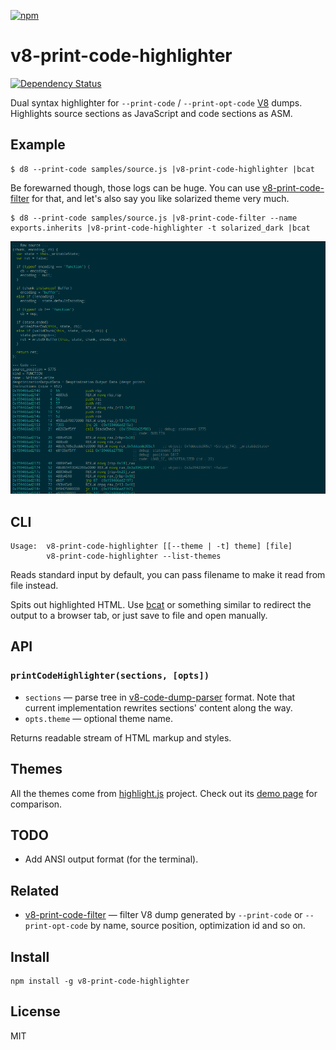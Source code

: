 [![npm](https://nodei.co/npm/v8-print-code-highlighter.png)](https://nodei.co/npm/v8-print-code-highlighter/)

# v8-print-code-highlighter

[![Dependency Status][david-badge]][david]

Dual syntax highlighter for `--print-code` / `--print-opt-code` [V8][v8] dumps. Highlights source sections as JavaScript and code sections as ASM.

[v8]: https://code.google.com/p/v8-wiki/

[david]: https://david-dm.org/eush77/v8-print-code-highlighter
[david-badge]: https://david-dm.org/eush77/v8-print-code-highlighter.png

## Example

```
$ d8 --print-code samples/source.js |v8-print-code-highlighter |bcat
```

Be forewarned though, those logs can be huge. You can use [v8-print-code-filter][v8-print-code-filter] for that, and let's also say you like solarized theme very much.

```
$ d8 --print-code samples/source.js |v8-print-code-filter --name exports.inherits |v8-print-code-highlighter -t solarized_dark |bcat
```

![screenshot](screenshot.png)

## CLI

```
Usage:  v8-print-code-highlighter [[--theme | -t] theme] [file]
        v8-print-code-highlighter --list-themes
```

Reads standard input by default, you can pass filename to make it read from file instead.

Spits out highlighted HTML. Use [bcat][bcat] or something similar to redirect the output to a browser tab, or just save to file and open manually.

[bcat]: http://rtomayko.github.io/bcat/

## API

### `printCodeHighlighter(sections, [opts])`

- `sections` — parse tree in [v8-code-dump-parser][v8-code-dump-parser] format. Note that current implementation rewrites sections' content along the way.
- `opts.theme` — optional theme name.

Returns readable stream of HTML markup and styles.

[v8-code-dump-parser]: https://github.com/eush77/v8-code-dump-parser

## Themes

All the themes come from [highlight.js][hljs] project. Check out its [demo page][demo] for comparison.

[hljs]: https://highlightjs.org/
[demo]: https://highlightjs.org/static/demo/

## TODO

- Add ANSI output format (for the terminal).

## Related

- [v8-print-code-filter] — filter V8 dump generated by `--print-code` or `--print-opt-code` by name, source position, optimization id and so on.

[v8-print-code-filter]: https://github.com/eush77/v8-print-code-filter

## Install

```
npm install -g v8-print-code-highlighter
```

## License

MIT
